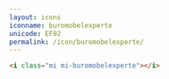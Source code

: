 ```yaml
---
layout: icons
iconname: buromobelexperte
unicode: EF92
permalink: /icon/buromobelexperte/
---
```


``` html
<i class="mi mi-buromobelexperte"></i>
```
